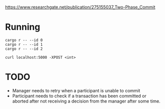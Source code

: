 https://www.researchgate.net/publication/275155037_Two-Phase_Commit

# Running

```
cargo r -- --id 0
cargo r -- --id 1
cargo r -- --id 2

curl localhost:5000 -XPOST <int>
```

# TODO

- Manager needs to retry when a participant is unable to commit
- Participant needs to check if a transaction has been committed or aborted after not receiving a decision from the manager after some time.
